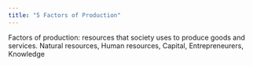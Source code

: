 ```yaml
---
title: "5 Factors of Production"
---
```

Factors of production: resources that society uses to produce goods and services. Natural resources, Human resources, Capital, Entrepreneurers, Knowledge

